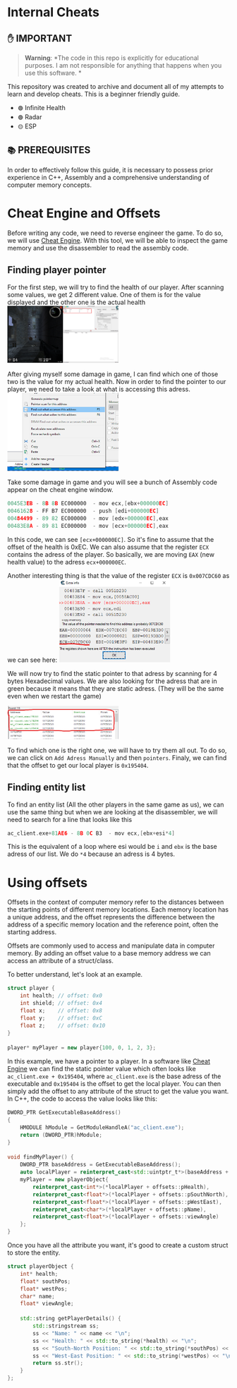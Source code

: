 <h1>Internal Cheats</h1>

## `✋` IMPORTANT
> **Warning**: *The code in this repo is explicitly for educational purposes. I am not responsible for anything that happens when you use this software. *

This repository was created to archive and document all of my attempts to learn and develop cheats. This is a beginner friendly guide. 

- `🟢` Infinite Health 
- `🟢` Radar
- `🟡` ESP 

## `📚` PREREQUISITES
In order to effectively follow this guide, it is necessary to possess prior experience in C++, Assembly and a comprehensive understanding of computer memory concepts.

# Cheat Engine and Offsets
Before writing any code, we need to reverse engineer the game. To do so, we will use [Cheat Engine](https://cheatengine.org/). With this tool, we will be able to inspect the game memory and use the disassembler to read the assembly code.

<h2>Finding player pointer</h2>
For the first step, we will try to find the health of our player. After scanning some values, we get 2 different value. One of them is for the value displayed and the other one is the actual health
<img width="50%" src="./img/2healthAdressFound.png">

After giving myself some damage in game, I can find which one of those two is the value for my actual health. 
Now in order to find the pointer to our player, we need to take a look at what is accessing this adress.
<img width="50%" src="./img/accessAdress.png">

Take some damage in game and you will see a bunch of Assembly code appear on the cheat engine window. 

```c
0045E3EB - 8B 8B EC000000  - mov ecx,[ebx+000000EC]
00461628 - FF B7 EC000000  - push [edi+000000EC]
00484499 - 89 82 EC000000  - mov [edx+000000EC],eax
00483E8A - 89 81 EC000000  - mov [ecx+000000EC],eax
```
In this code, we can see `[ecx+000000EC]`. So it's fine to assume that the offset of the health is 0xEC. We can also assume that the register `ECX` contains the adress of the player. So basically, we are moving `EAX` (new health value) to the adress `ecx+000000EC`.

Another interesting thing is that the value of the register `ECX` is `0x007CDC60` as we can see here: 
<img width="50%" src="./img/ECX.png">

We will now try to find the static pointer to that adress by scanning for 4 bytes Hexadecimal values. We are also looking for the adress that are in green because it means that they are static adress. (They will be the same even when we restart the game) 

<img width="50%" src="./img/staticAdress.png">

To find which one is the right one, we will have to try them all out. To do so, we can click on `Add Adress Manually` and then `pointers`. Finaly, we can find that the offset to get our local player is `0x195404`.

<h2>Finding entity list</h2>
To find an entity list (All the other players in the same game as us), we can use the same thing but when we are looking at the disassembler, we will need to search for a line that looks like this 

```c++
ac_client.exe+81AE6 - 8B 0C B3  - mov ecx,[ebx+esi*4]
```
This is the equivalent of a loop where esi would be `i` and `ebx` is the base adress of our list. We do `*4` because an adress is 4 bytes. 


# Using offsets 
Offsets in the context of computer memory refer to the distances between the starting points of different memory locations. 
Each memory location has a unique address, and the offset represents the difference between the address of a specific memory location and the reference point, often the starting address.

Offsets are commonly used to access and manipulate data in computer memory. By adding an offset value to a base memory address we can access an attribute of a struct/class. 

To better understand, let's look at an example. 

```c++
struct player {
    int health; // offset: 0x0
    int shield; // offset: 0x4
    float x;    // offset: 0x8
    float y;    // offset: 0xC
    float z;    // offset: 0x10
}

player* myPlayer = new player{100, 0, 1, 2, 3}; 
```
In this example, we have a pointer to a player. In a software like [Cheat Engine](https://cheatengine.org/) we can find the static pointer value which often looks like `ac_client.exe + 0x195404`, where `ac_client.exe` is the base adress of the executable and `0x195404` is the offset to get the local player. You can then simply add the offset to any attribute of the struct to get the value you want. In C++, the code to access the value looks like this: 

```c++
DWORD_PTR GetExecutableBaseAddress()
{
    HMODULE hModule = GetModuleHandleA("ac_client.exe");  
    return (DWORD_PTR)hModule;
}

void findMyPlayer() {
    DWORD_PTR baseAddress = GetExecutableBaseAddress();
    auto localPlayer = reinterpret_cast<std::uintptr_t*>(baseAddress + offsets::dwLocalPlayer);
    myPlayer = new playerObject{
        reinterpret_cast<int*>(*localPlayer + offsets::pHealth),
        reinterpret_cast<float*>(*localPlayer + offsets::pSouthNorth),
        reinterpret_cast<float*>(*localPlayer + offsets::pWestEast),
        reinterpret_cast<char*>(*localPlayer + offsets::pName),
        reinterpret_cast<float*>(*localPlayer + offsets::viewAngle)
    };
}
```
Once you have all the attribute you want, it's good to create a custom struct to store the entity. 

```c++
struct playerObject {
    int* health;
    float* southPos;
    float* westPos;
    char* name;
    float* viewAngle; 

    std::string getPlayerDetails() {
        std::stringstream ss;
        ss << "Name: " << name << "\n";
        ss << "Health: " << std::to_string(*health) << "\n";
        ss << "South-North Position: " << std::to_string(*southPos) << "\n";
        ss << "West-East Position: " << std::to_string(*westPos) << "\n";
        return ss.str();
    }
};
```



